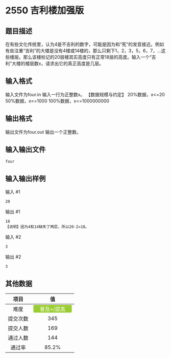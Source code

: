 # 2550 吉利楼加强版

## 题目描述

在有些文化传统里，认为4是不吉利的数字，可能是因为和“死”的发音接近。例如有些注重“吉利”的大楼是没有4楼或14楼的，那么只剩下1，2，3，5，6，7，…这些楼层。那么该楼标记的20层楼其实高度只有正常18层的高度。输入一个“吉利”大楼的楼层数x，请求出它的真正高度是几层。

## 输入格式

输入文件为four.in
输入一行为正整数x。
【数据规模与约定】
20%数据，x<=20
50%数据，x<=1000
100%数据，x<=1000000000

## 输出格式

输出文件为four.out
输出一个正整数。

## 输入输出文件

`four`

## 输入输出样例

输入 #1
```
20
```
输出 #1
```
18
【说明】因为4和14缺失了两层，所以20-2=18。
```
输入 #2
```
3
```
输出 #2
```
3
```

## 其他数据

|   项目   |                                                                                   值                                                                                   |
| :------: | :--------------------------------------------------------------------------------------------------------------------------------------------------------------------: |
|   难度   | <span style="text-align: center; display: inline-block; border-radius: 3px; color: white; width: 120px; height: 24px; background-color: yellowgreen">普及+/提高</span> |
| 提交次数 |                                                                                 $345$                                                                                  |
| 提交人数 |                                                                                 $169$                                                                                  |
| 通过人数 |                                                                                 $144$                                                                                  |
|  通过率  |                                                                                $85.2\%$                                                                                |

